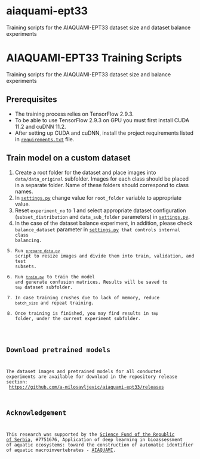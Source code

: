 # aiaquami-ept33
Training scripts for the AIAQUAMI-EPT33 dataset size and dataset balance experiments

# AIAQUAMI-EPT33 Training Scripts
Training scripts for the AIAQUAMI-EPT33 dataset size and balance experiments

## Prerequisites
- The training process relies on TensorFlow 2.9.3. 
- To be able to use TensorFlow 2.9.3 on GPU you must first install CUDA 11.2 and cuDNN 11.2.
- After setting up CUDA and cuDNN, install the project requirements listed in <code>[requirements.txt](requirements.txt)</code> file.

## Train model on a custom dataset
1) Create a root folder for the dataset and place images into <code>data/data_original</code> subfolder. 
Images for each class should be placed in a separate folder. Name of these folders should correspond to class names.
2) In <code>[settings.py](settings.py)</code> change value for <code>root_folder</code> variable to appropriate value.
3) Reset <code>experiment_no</code> to 1 and select appropriate dataset configuration (<code>subset_distribution</code> and <code>data_sub_folder</code> parameters) in <code>[settings.py](settings.py)</code>.
4) In the case of the dataset balance experiment, in addition, please check <code>balance_dataset</code> parameter in <code>[settings.py](settings.py) that controls internal class balancing.
5) Run <code>[prepare_data.py](prepare_data.py)</code> script to resize images and divide them into train, validation, and test subsets.
6) Run <code>[train.py](train.py)</code> to train the model and generate confusion matrices. 
Results will be saved to <code>tmp</code> dataset subfolder. 
7) In case training crushes due to lack of memory, reduce <code>batch_size</code> and repeat training.
8) Once training is finished, you may find results in <code>tmp</code> folder, under the current experiment subfolder. 

## Download pretrained models
The dataset images and pretrained models for all conducted experiments are available for download in the repository release section:<br/>
https://github.com/a-milosavljevic/aiaquami-ept33/releases

## Acknowledgement
This research was supported by the [Science Fund of the Republic of Serbia](http://fondzanauku.gov.rs/?lang=en), #7751676, Application of deep learning in bioassessment of aquatic ecosystems: toward the construction of automatic identifier of aquatic macroinvertebrates - [AIAQUAMI](https://twitter.com/AIAQUAMI).
